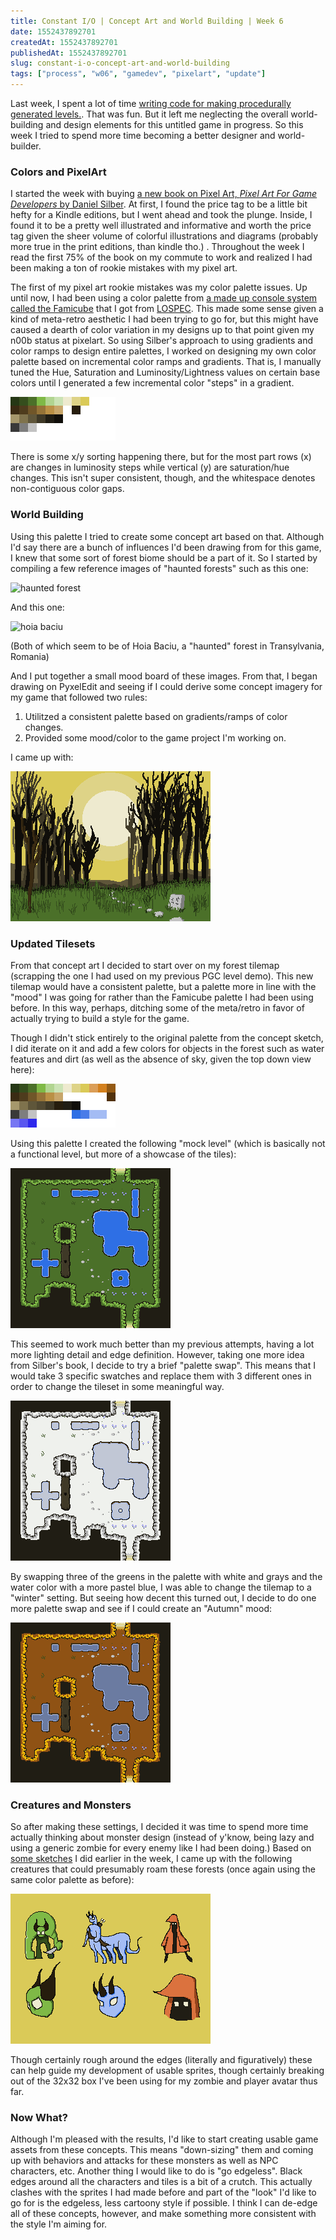 ```yaml
---
title: Constant I/O | Concept Art and World Building | Week 6
date: 1552437892701
createdAt: 1552437892701
publishedAt: 1552437892701
slug: constant-i-o-concept-art-and-world-building
tags: ["process", "w06", "gamedev", "pixelart", "update"]
---
```


Last week, I spent a lot of time [writing code for making procedurally generated levels.](/posts/constant-i-o-procedurally-generated-levels). That was fun. But it left me neglecting the overall world-building and design elements for this untitled game in progress. So this week I tried to spend more time becoming a better designer and world-builder.

### Colors and PixelArt

I started the week with buying [a new book on Pixel Art, _Pixel Art For Game Developers_ by Daniel Silber](https://www.amazon.com/Pixel-Game-Developers-Daniel-Silber/dp/1482252309). At first, I found the price tag to be a little bit hefty for a Kindle editions, but I went ahead and took the plunge. Inside, I found it to be a pretty well illustrated and informative and worth the price tag given the sheer volume of colorful illustrations and diagrams (probably more true in the print editions, than kindle tho.) . Throughout the week I read the first 75% of the book on my commute to work and realized I had been making a ton of rookie mistakes with my pixel art.

The first of my pixel art rookie mistakes was my color palette issues. Up until now, I had been using a color palette from [a made up console system called the Famicube](http://androidarts.com/palette/Famicube.htm#) that I got from [LOSPEC](https://lospec.com/palette-list). This made some sense given a kind of meta-retro aesthetic I had been trying to go for, but this might have caused a dearth of color variation in my designs up to that point given my n00b status at pixelart. So using Silber's approach to using gradients and color ramps to design entire palettes, I worked on designing my own color palette based on incremental color ramps and gradients. That is, I manually tuned the Hue, Saturation and Luminosity/Lightness values on certain base colors until I generated a few incremental color "steps" in a gradient.

![](./ForestConcept_palette.png)

There is some x/y sorting happening there, but for the most part rows (x) are changes in luminosity steps while vertical (y) are saturation/hue changes. This isn't super consistent, though, and the whitespace denotes non-contiguous color gaps.

### World Building

Using this palette I tried to create some concept art based on that. Although I'd say there are a bunch of influences I'd been drawing from for this game, I knew that some sort of forest biome should be a part of it. So I started by compiling a few reference images of "haunted forests" such as this one:

![haunted forest](http://www.theoccultmuseum.com/wp-content/uploads/2016/09/Hoia-Bacui-The-Worlds-Most-Haunted-Forest-3.jpg)

And this one:

![hoia baciu](http://mybestplace.com/aroundtheworld/wp-content/uploads/2017/10/Hoia-Baciu-Forest-Romania-2.jpg)

(Both of which seem to be of Hoia Baciu, a "haunted" forest in Transylvania, Romania)

And I put together a small mood board of these images. From that, I began drawing on PyxelEdit and seeing if I could derive some concept imagery for my game that followed two rules:

1. Utilitzed a consistent palette based on gradients/ramps of color changes.
2. Provided some mood/color to the game project I'm working on.

I came up with:

![](./ForestConcept.png)

### Updated Tilesets

From that concept art I decided to start over on my forest tilemap (scrapping the one I had used on my previous PGC level demo). This new tilemap would have a consistent palette, but a palette more in line with the "mood" I was going for rather than the Famicube palette I had been using before. In this way, perhaps, ditching some of the meta/retro in favor of actually trying to build a style for the game.

Though I didn't stick entirely to the original palette from the concept sketch, I did iterate on it and add a few colors for objects in the forest such as water features and dirt (as well as the absence of sky, given the top down view here):

![](./DarkForest_palette.png)

Using this palette I created the following "mock level" (which is basically not a functional level, but more of a showcase of the tiles):

![](./DarkForest.png)

This seemed to work much better than my previous attempts, having a lot more lighting detail and edge definition. However, taking one more idea from Silber's book, I decide to try a brief "palette swap". This means that I would take 3 specific swatches and replace them with 3 different ones in order to change the tileset in some meaningful way.

![](./WinterForest.png)

By swapping three of the greens in the palette with white and grays and the water color with a more pastel blue, I was able to change the tilemap to a "winter" setting. But seeing how decent this turned out, I decide to do one more palette swap and see if I could create an "Autumn" mood:

![](./AutumnForest.png)

### Creatures and Monsters

So after making these settings, I decided it was time to spend more time actually thinking about monster design (instead of y'know, being lazy and using a generic zombie for every enemy like I had been doing.) Based on [some sketches](/posts/sketchbook-monsters) I did earlier in the week, I came up with the following creatures that could presumably roam these forests (once again using the same color palette as before):

![](./ForestCreatures.png)

Though certainly rough around the edges (literally and figuratively) these can help guide my development of usable sprites, though certainly breaking out of the 32x32 box I've been using for my zombie and player avatar thus far.

### Now What?

Although I'm pleased with the results, I'd like to start creating usable game assets from these concepts. This means "down-sizing" them and coming up with behaviors and attacks for these monsters as well as NPC characters, etc. Another thing I would like to do is "go edgeless". Black edges around all the characters and tiles is a bit of a crutch. This actually clashes with the sprites I had made before and part of the "look" I'd like to go for is the edgeless, less cartoony style if possible. I think I can de-edge all of these concepts, however, and make something more consistent with the style I'm aiming for.
